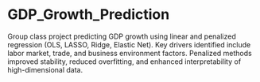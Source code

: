 # GDP_Growth_Prediction
Group class project predicting GDP growth using linear and penalized regression (OLS, LASSO, Ridge, Elastic Net). Key drivers identified include labor market, trade, and business environment factors. Penalized methods improved stability, reduced overfitting, and enhanced interpretability of high-dimensional data.
